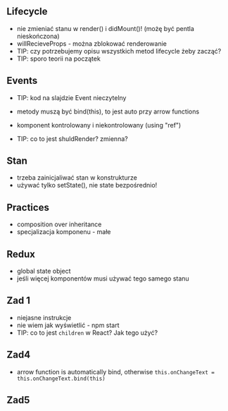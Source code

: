 ## Lifecycle
* nie zmieniać stanu w render() i didMount()! (możę być pentla nieskończona)
* willRecieveProps - można zblokować renderowanie
* TIP: czy potrzebujemy opisu wszystkich metod lifecycle żeby zacząć?
* TIP: sporo teorii na początek

## Events
* TIP: kod na slajdzie Event nieczytelny
* metody muszą być bind(this), to jest auto przy arrow functions

* komponent kontrolowany i niekontrolowany (using "ref")
* TIP: co to jest shuldRender? zmienna?

## Stan
* trzeba zainicjaliwać stan w konstrukturze
* używać tylko setState(), nie state bezpośrednio!

## Practices
* composition over inheritance
* specjalizacja komponenu - małe

## Redux
* global state object
* jeśli więcej komponentów musi używać tego samego stanu

## Zad 1

* niejasne instrukcje
* nie wiem jak wyświetlić - npm start
* TIP: co to jest `children` w React? Jak tego użyć?

## Zad4

* arrow function is automatically bind, otherwise `this.onChangeText = this.onChangeText.bind(this)`

## Zad5

